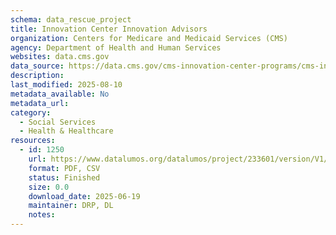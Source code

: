 ```yaml
---
schema: data_rescue_project 
title: Innovation Center Innovation Advisors
organization: Centers for Medicare and Medicaid Services (CMS)
agency: Department of Health and Human Services
websites: data.cms.gov
data_source: https://data.cms.gov/cms-innovation-center-programs/cms-innovation-models-overview/innovation-center-innovation-advisors
description: 
last_modified: 2025-08-10
metadata_available: No
metadata_url: 
category:
  - Social Services 
  - Health & Healthcare 
resources:
  - id: 1250
    url: https://www.datalumos.org/datalumos/project/233601/version/V1/view
    format: PDF, CSV
    status: Finished
    size: 0.0
    download_date: 2025-06-19
    maintainer: DRP, DL
    notes: 
---
```

